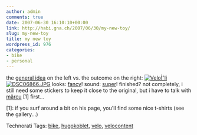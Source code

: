 ```yaml
---
author: admin
comments: true
date: 2007-06-30 16:10:10+00:00
link: http://habi.gna.ch/2007/06/30/my-new-toy/
slug: my-new-toy
title: my new toy
wordpress_id: 976
categories:
- bike
- personal
---
```


the [general idea](http://www.pedalmafia.com/mafid/mafia_id.html) on the left vs. the outcome on the right:
[![VeloÌˆli](http://habi.gna.ch/wp-content/uploads/2007/06/veloli-tm.jpg)](http://habi.gna.ch/wp-content/uploads/2007/06/veloli.jpg)[![DSC06866.JPG](http://habi.gna.ch/wp-content/uploads/2007/06/dsc06866-tm.jpg)](http://habi.gna.ch/wp-content/uploads/2007/06/dsc06866.jpg)
looks: [fancy](http://www.flickr.com/photos/habi/tags/hugokoblet/)!
sound: [super](http://www.youtube.com/watch?v=ezzC_cSe47I)!
finished? not completely, i still need some stickers to keep it close to the original, but i have to talk with [märcu](http://kreativpunkt.ch/) [1] first...

[1]: if you surf around a bit on his page, you'll find some nice t-shirts (see the gallery...)



Technorati Tags: [bike](http://www.technorati.com/tag/bike), [hugokoblet](http://www.technorati.com/tag/hugokoblet), [velo](http://www.technorati.com/tag/velo), [velocontent](http://www.technorati.com/tag/velocontent)

